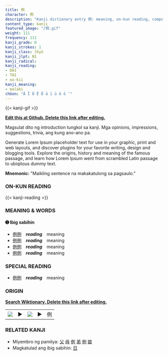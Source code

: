 ```yaml
---
title: 例
character: 例
description: "Kanji dictionary entry 例: meaning, on-kun reading, compounds, origin, related kanji"
content_type: kanji
featured_image: "/例.gif"
weight: 111
frequency: 111
kanji_grade: 0
kanji_strokes: 1
kanji_class: Jōyō
kanji_jlpt: N1
kanji_radical: 
kanji_reading: 
- DAI
- TAI
- oo-kii
kanji_meaning:
- malaki
chōon: "Ā Ī Ū Ē Ō ā ī ū ē ō ’"
---
```

[//]: # (Don't edit the line below. Kanji animated GIF code is automatically generated.)
{{< kanji-gif >}}

[//]: # (Edit below this line.)

**[Edit this at Github. Delete this link after editing.](https://github.com/tim0g/tim/tree/main/content/kanji/例/index.md)**

Magsulat dito ng introduction tungkol sa kanji. Mga opinions, impressions, suggestions, trivia, ang kung ano-ano pa.

Generate Lorem Ipsum placeholder text for use in your graphic, print and web layouts, and discover plugins for your favorite writing, design and blogging tools. Explore the origins, history and meaning of the famous passage, and learn how Lorem Ipsum went from scrambled Latin passage to ubiqitous dummy text.
 
**Mnemonic:** "Maikling sentence na makakatulong sa pagsaulo."

### ON-KUN READING

[//]: # (Don't edit the line below. ON-KUN READING code is automatically generated.)
{{< kanji-reading >}}

### MEANING & WORDS

#### ➊ **Ibig sabihin**
  - [例](../例)[例](../例)　***reading***　meaning
  - [例](../例)[例](../例)　***reading***　meaning
  - [例](../例)[例](../例)　***reading***　meaning
  - [例](../例)[例](../例)　***reading***　meaning

### SPECIAL READING
  - [例](../例)[例](../例)　***reading***　meaning

### ORIGIN

**[Search Wiktionary. Delete this link after editing.](https://wiktionary.org/wiki/例)**
<table class="kanji-table"><tr><td>
<img src="60px-例-bronze.svg.png">
</td><td>▶</td><td>
<img src="60px-例-oracle.svg.png">
</td><td>▶</td>
<td class="kanji-origin">例</td>
</tr></table>

### RELATED KANJI
- Miyembro ng pamilya: [父](../父) [母](../母) [例](../例) [弟](../弟) [例](../例) [娘](../娘)
- Magkatulad ang ibig sabihin: [日](../日)
